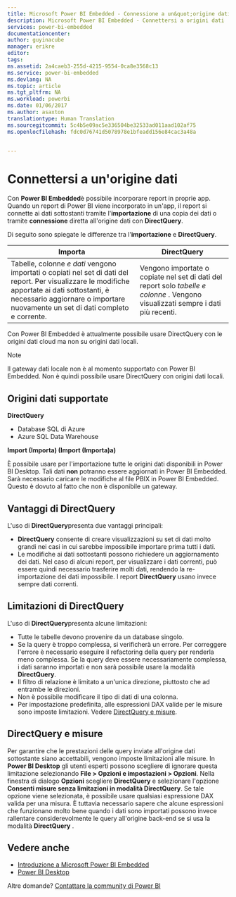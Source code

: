 ```yaml
---
title: Microsoft Power BI Embedded - Connessione a un&quot;origine dati
description: Microsoft Power BI Embedded - Connettersi a origini dati
services: power-bi-embedded
documentationcenter: 
author: guyinacube
manager: erikre
editor: 
tags: 
ms.assetid: 2a4caeb3-255d-4215-9554-0ca8e3568c13
ms.service: power-bi-embedded
ms.devlang: NA
ms.topic: article
ms.tgt_pltfrm: NA
ms.workload: powerbi
ms.date: 01/06/2017
ms.author: asaxton
translationtype: Human Translation
ms.sourcegitcommit: 5c4b5e09ac5e336504be32533ad011aad102af75
ms.openlocfilehash: fdc0d76741d5078978e1bfeadd156e84cac3a48a


---
```

# <a name="connect-to-a-data-source"></a>Connettersi a un'origine dati
Con **Power BI Embedded**è possibile incorporare report in proprie app. Quando un report di Power BI viene incorporato in un'app, il report si connette ai dati sottostanti tramite l'**importazione** di una copia dei dati o tramite **connessione** diretta all'origine dati con **DirectQuery**.

Di seguito sono spiegate le differenze tra l'**importazione** e **DirectQuery**.

| Importa | DirectQuery |
| --- | --- |
| Tabelle, colonne *e dati* vengono importati o copiati nel set di dati del report. Per visualizzare le modifiche apportate ai dati sottostanti, è necessario aggiornare o importare nuovamente un set di dati completo e corrente. |Vengono importate o copiate nel set di dati del report solo *tabelle e colonne* . Vengono visualizzati sempre i dati più recenti. |

Con Power BI Embedded è attualmente possibile usare DirectQuery con le origini dati cloud ma non su origini dati locali.

> [!NOTE]
> Il gateway dati locale non è al momento supportato con Power BI Embedded. Non è quindi possibile usare DirectQuery con origini dati locali.

## <a name="supported-data-sources"></a>Origini dati supportate

**DirectQuery**
* Database SQL di Azure
* Azure SQL Data Warehouse

**Import (Importa) (Import (Importa)a)**

È possibile usare per l'importazione tutte le origini dati disponibili in Power BI Desktop. Tali dati **non** potranno essere aggiornati in Power BI Embedded. Sarà necessario caricare le modifiche al file PBIX in Power BI Embedded. Questo è dovuto al fatto che non è disponibile un gateway. 

## <a name="benefits-of-using-directquery"></a>Vantaggi di DirectQuery
L'uso di **DirectQuery**presenta due vantaggi principali:

* **DirectQuery** consente di creare visualizzazioni su set di dati molto grandi nei casi in cui sarebbe impossibile importare prima tutti i dati.
* Le modifiche ai dati sottostanti possono richiedere un aggiornamento dei dati. Nel caso di alcuni report, per visualizzare i dati correnti, può essere quindi necessario trasferire molti dati, rendendo la re-importazione dei dati impossibile. I report **DirectQuery** usano invece sempre dati correnti.

## <a name="limitations-of-directquery"></a>Limitazioni di DirectQuery
   L'uso di **DirectQuery**presenta alcune limitazioni:

* Tutte le tabelle devono provenire da un database singolo.
* Se la query è troppo complessa, si verificherà un errore. Per correggere l'errore è necessario eseguire il refactoring della query per renderla meno complessa. Se la query deve essere necessariamente complessa, i dati saranno importati e non sarà possibile usare la modalità **DirectQuery**.
* Il filtro di relazione è limitato a un'unica direzione, piuttosto che ad entrambe le direzioni.
* Non è possibile modificare il tipo di dati di una colonna.
* Per impostazione predefinita, alle espressioni DAX valide per le misure sono imposte limitazioni. Vedere [DirectQuery e misure](#measures).

<a name="measures"/>

## <a name="directquery-and-measures"></a>DirectQuery e misure
Per garantire che le prestazioni delle query inviate all'origine dati sottostante siano accettabili, vengono imposte limitazioni alle misure. In **Power BI Desktop** gli utenti esperti possono scegliere di ignorare questa limitazione selezionando **File > Opzioni e impostazioni > Opzioni**. Nella finestra di dialogo **Opzioni** scegliere **DirectQuery** e selezionare l'opzione **Consenti misure senza limitazioni in modalità DirectQuery**. Se tale opzione viene selezionata, è possibile usare qualsiasi espressione DAX valida per una misura. È tuttavia necessario sapere che alcune espressioni che funzionano molto bene quando i dati sono importati possono invece rallentare considerevolmente le query all'origine back-end se si usa la modalità **DirectQuery** . 

## <a name="see-also"></a>Vedere anche
* [Introduzione a Microsoft Power BI Embedded](power-bi-embedded-get-started.md)
* [Power BI Desktop](https://powerbi.microsoft.com/documentation/powerbi-desktop-get-the-desktop/)

Altre domande? [Contattare la community di Power BI](http://community.powerbi.com/)




<!--HONumber=Dec16_HO3-->


